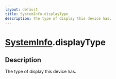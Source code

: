 ```yaml
---
layout: default
title: SystemInfo.displayType
description: The type of display this device has.
---
```

# [SystemInfo]({{site.url}}/Pages/Reference/SystemInfo.html).displayType

## Description
The type of display this device has.

